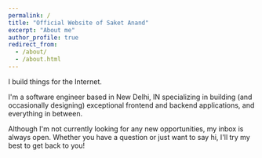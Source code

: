 ```yaml
---
permalink: /
title: "Official Website of Saket Anand"
excerpt: "About me"
author_profile: true
redirect_from: 
  - /about/
  - /about.html
---
```


I build things for the Internet.

I'm a software engineer based in New Delhi, IN specializing in building (and occasionally designing) exceptional frontend and backend applications, and everything in between.

Although I'm not currently looking for any new opportunities, my inbox is always open. Whether you have a question or just want to say hi, I'll try my best to get back to you!